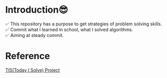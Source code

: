 # Introduction😎 
:white_check_mark: This repository has a purpose to get strategies of problem solving skills.  
:white_check_mark: Commit what I learned in school, what I solved algorithms.  
:white_check_mark: Aiming at steady commit.  

# Reference  
[TIS(Today I Solve) Project](https://brunch.co.kr/@aria-grande/7)  
